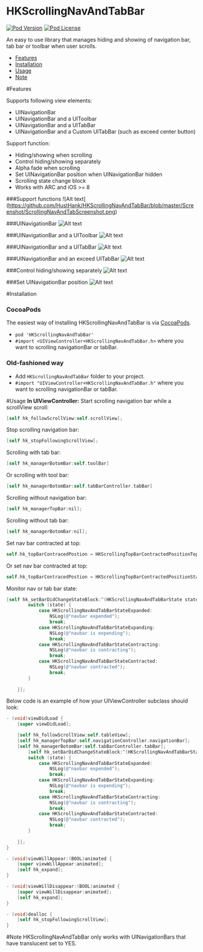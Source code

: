 HKScrollingNavAndTabBar
==============

[![Pod Version](https://img.shields.io/badge/pod-v1.0.0-blue.svg)](https://cocoapods.org/pods/HKScrollingNavAndTabBar)
[![Pod License](https://img.shields.io/badge/license-MIT-blue.svg)](https://cocoapods.org/pods/HKScrollingNavAndTabBar)



An easy to use library that manages hiding and showing of navigation bar, tab bar or toolbar when user scrolls.
- [Features](#features)
- [Installation](#installation)
- [Usage](#usage)
- [Note](#note)


#Features 

Supports following view elements:
- UINavigationBar
- UINavigationBar and a UIToolbar
- UINavigationBar and a UITabBar 
- UINavigationBar and a Custom UITabBar (such as exceed center button) 

Support function:
- Hiding/showing  when scrolling
- Control hiding/showing separately
- Alpha fade when scrolling
- Set UINavigationBar position when UINavigationBar hidden
- Scrolling state change block
- Works with ARC and iOS >= 8

###Support functions
![Alt text]
(https://github.com/HustHank/HKScrollingNavAndTabBar/blob/master/Screenshot/ScrollingNavAndTabScreenshot.png)

###UINavigationBar
![Alt text](https://github.com/HustHank/HKScrollingNavAndTabBar/blob/master/Screenshot/ScrollingNavBar.gif)

###UINavigationBar and a UIToolbar
![Alt text](https://github.com/HustHank/HKScrollingNavAndTabBar/blob/master/Screenshot/ScrollingTabAndToobar.gif)

###UINavigationBar and a UITabBar
![Alt text](https://github.com/HustHank/HKScrollingNavAndTabBar/blob/master/Screenshot/ScrollingNavAndTab.gif)

###UINavigationBar and an exceed UITabBar
![Alt text](https://github.com/HustHank/HKScrollingNavAndTabBar/blob/master/Screenshot/ScrollingNavAndExceedTab.gif)

###Control hiding/showing separately
![Alt text](https://github.com/HustHank/HKScrollingNavAndTabBar/blob/master/Screenshot/ChooseScrolling.gif)

###Set UINavigationBar position
![Alt text](https://github.com/HustHank/HKScrollingNavAndTabBar/blob/master/Screenshot/TopBarPosition1.gif)

#Installation

### CocoaPods
The easiest way of installing HKScrollingNavAndTabBar is via [CocoaPods](http://cocoapods.org/). 

- `pod 'HKScrollingNavAndTabBar'`
- `#import <UIViewController+HKScrollingNavAndTabBar.h>` where you want to scrolling navigationBar or tabBar.

### Old-fashioned way
- Add `HKScrollingNavAndTabBar` folder to your project.
- `#import "UIViewController+HKScrollingNavAndTabBar.h"` where you want to scrolling navigationBar or tabBar.

#Usage
**In UIViewController:**
Start scrolling navigation bar while a scrollView scroll:
```objective-c
[self hk_followScrollView:self.scrollView];
```

Stop scrolling navigation bar:
```objective-c
[self hk_stopFollowingScrollView];
```

Scrolling with tab bar:
```objective-c
[self hk_managerBotomBar:self.toolBar]
```

Or scrolling with tool bar:
```objective-c
[self hk_managerBotomBar:self.tabBarController.tabBar]
```

Scrolling without navigation bar:
```objective-c
[self hk_managerTopBar:nil];
```

Scrolling without tab bar:
```objective-c
[self hk_managerBotomBar:nil];
```

Set nav bar contracted at top:
```objective-c
self.hk_topBarContracedPostion = HKScrollingTopBarContractedPositionTop;
```

Or set nav bar contracted at top:
```objective-c
self.hk_topBarContracedPostion = HKScrollingTopBarContractedPositionStatusBar;
```

Monitor nav or tab bar state:
```objective-c
[self hk_setBarDidChangeStateBlock:^(HKScrollingNavAndTabBarState state) {
        switch (state) {
            case HKScrollingNavAndTabBarStateExpanded:
                NSLog(@"navbar expended");
                break;
            case HKScrollingNavAndTabBarStateExpanding:
                NSLog(@"navbar is expending");
                break;
            case HKScrollingNavAndTabBarStateContracting:
                NSLog(@"navbar is contracting");
                break;
            case HKScrollingNavAndTabBarStateContracted:
                NSLog(@"navbar contracted");
                break;
        }
       
    }];
```

Below code is an example of how your UIViewController subclass should look:
```objective-c
- (void)viewDidLoad {
    [super viewDidLoad];

    [self hk_followScrollView:self.tableView];
    [self hk_managerTopBar:self.navigationController.navigationBar];
    [self hk_managerBotomBar:self.tabBarController.tabBar];
        [self hk_setBarDidChangeStateBlock:^(HKScrollingNavAndTabBarState state) {
        switch (state) {
            case HKScrollingNavAndTabBarStateExpanded:
                NSLog(@"navbar expended");
                break;
            case HKScrollingNavAndTabBarStateExpanding:
                NSLog(@"navbar is expending");
                break;
            case HKScrollingNavAndTabBarStateContracting:
                NSLog(@"navbar is contracting");
                break;
            case HKScrollingNavAndTabBarStateContracted:
                NSLog(@"navbar contracted");
                break;
        }
       
    }];
}

- (void)viewWillAppear:(BOOL)animated {
    [super viewWillAppear:animated];
    [self hk_expand];
}

- (void)viewWillDisappear:(BOOL)animated {
    [super viewWillDisappear:animated];
    [self hk_expand];
}

- (void)dealloc {
    [self hk_stopFollowingScrollView];
}
```

#Note
HKScrollingNavAndTabBar only works with UINavigationBars that have translucent set to YES.
